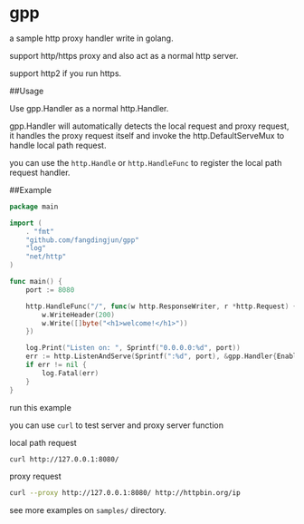 # gpp
a sample http proxy handler write in golang.

support http/https proxy and also act as a normal http server.

support http2 if you run https.


##Usage

Use gpp.Handler as a normal http.Handler.

gpp.Handler will automatically detects the local request and proxy request, it handles the proxy request itself and invoke the http.DefaultServeMux to handle local path request.

you can use the `http.Handle` or `http.HandleFunc` to register the local path request handler.

##Example
```go
package main

import (
	. "fmt"
	"github.com/fangdingjun/gpp"
	"log"
	"net/http"
)

func main() {
	port := 8080

	http.HandleFunc("/", func(w http.ResponseWriter, r *http.Request) {
		w.WriteHeader(200)
		w.Write([]byte("<h1>welcome!</h1>"))
	})

	log.Print("Listen on: ", Sprintf("0.0.0.0:%d", port))
	err := http.ListenAndServe(Sprintf(":%d", port), &gpp.Handler{EnableProxy:true})
	if err != nil {
		log.Fatal(err)
	}
}

```

run this example

you can use `curl` to test server and proxy server function

local path request
```bash
curl http://127.0.0.1:8080/
```

proxy request
```bash
curl --proxy http://127.0.0.1:8080/ http://httpbin.org/ip
```

see more examples on `samples/` directory.


